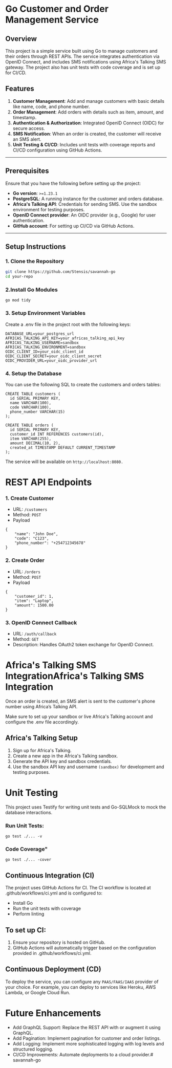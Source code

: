 # Go Customer and Order Management Service

## Overview

This project is a simple service built using Go to manage customers and their orders through REST APIs. The service integrates authentication via OpenID Connect, and includes SMS notifications using Africa's Talking SMS gateway. The project also has unit tests with code coverage and is set up for CI/CD.

## Features

1. **Customer Management**: Add and manage customers with basic details like name, code, and phone number.
2. **Order Management**: Add orders with details such as item, amount, and timestamp.
3. **Authentication & Authorization**: Integrated OpenID Connect (OIDC) for secure access.
4. **SMS Notification**: When an order is created, the customer will receive an SMS alert.
5. **Unit Testing & CI/CD**: Includes unit tests with coverage reports and CI/CD configuration using GitHub Actions.

---

## Prerequisites

Ensure that you have the following before setting up the project:

- **Go version**: `>=1.23.1`
- **PostgreSQL**: A running instance for the customer and orders database.
- **Africa's Talking API**: Credentials for sending SMS. Use the sandbox environment for testing purposes.
- **OpenID Connect provider**: An OIDC provider (e.g., Google) for user authentication.
- **GitHub account**: For setting up CI/CD via GitHub Actions.

---

## Setup Instructions

### 1. Clone the Repository

```bash
git clone https://github.com/Stensis/savannah-go
cd your-repo
```

### 2.Install Go Modules

```
go mod tidy
```

### 3. Setup Environment Variables

Create a .env file in the project root with the following keys:

```
DATABASE_URL=your_postgres_url
AFRICAS_TALKING_API_KEY=your_africas_talking_api_key
AFRICAS_TALKING_USERNAME=sandbox
AFRICAS_TALKING_ENVIRONMENT=sandbox
OIDC_CLIENT_ID=your_oidc_client_id
OIDC_CLIENT_SECRET=your_oidc_client_secret
OIDC_PROVIDER_URL=your_oidc_provider_url
```

### 4. Setup the Database

You can use the following SQL to create the customers and orders tables:

```
CREATE TABLE customers (
  id SERIAL PRIMARY KEY,
  name VARCHAR(100),
  code VARCHAR(100),
  phone_number VARCHAR(15)
);

CREATE TABLE orders (
  id SERIAL PRIMARY KEY,
  customer_id INT REFERENCES customers(id),
  item VARCHAR(255),
  amount DECIMAL(10, 2),
  created_at TIMESTAMP DEFAULT CURRENT_TIMESTAMP
);
```

The service will be available on `http://localhost:8080.`

# REST API Endpoints

### 1. Create Customer

- URL: `/customers`
- Method: `POST`
- Payload

```
{
    "name": "John Doe",
    "code": "C123",
    "phone_number": "+254712345678"
}
```

### 2. Create Order

- URL: `/orders`
- Method: `POST`
- Payload

```
{
    "customer_id": 1,
    "item": "Laptop",
    "amount": 1500.00
}
```

### 3. OpenID Connect Callback

- URL: `/auth/callback`
- Method: `GET`
- Description: Handles OAuth2 token exchange for OpenID Connect.

# Africa's Talking SMS IntegrationAfrica's Talking SMS Integration

Once an order is created, an SMS alert is sent to the customer's phone number using Africa’s Talking API.

Make sure to set up your sandbox or live Africa's Talking account and configure the .env file accordingly.

## Africa's Talking Setup

1. Sign up for Africa's Talking.
2. Create a new app in the Africa's Talking sandbox.
3. Generate the API key and sandbox credentials.
4. Use the sandbox API key and username ```(sandbox)``` for development and testing purposes.

# Unit Testing

This project uses Testify for writing unit tests and Go-SQLMock to mock the database interactions.

### Run Unit Tests:

```
go test ./... -v
```

### Code Coverage"

```
go test ./... -cover
```

## Continuous Integration (CI)

The project uses GitHub Actions for CI. The CI workflow is located at .github/workflows/ci.yml and is configured to:

- Install Go
- Run the unit tests with coverage
- Perform linting

## To set up CI:

1. Ensure your repository is hosted on GitHub.
2. GitHub Actions will automatically trigger based on the configuration provided in .github/workflows/ci.yml.

## Continuous Deployment (CD)

To deploy the service, you can configure any `PAAS/FAAS/IAAS` provider of your choice. For example, you can deploy to services like Heroku, AWS Lambda, or Google Cloud Run.


#  Future Enhancements
* Add GraphQL Support: Replace the REST API with or augment it using GraphQL.
* Add Pagination: Implement pagination for customer and order listings.
* Add Logging: Implement more sophisticated logging with log levels and structured logging.
* CI/CD Improvements: Automate deployments to a cloud provider.# savannah-go

